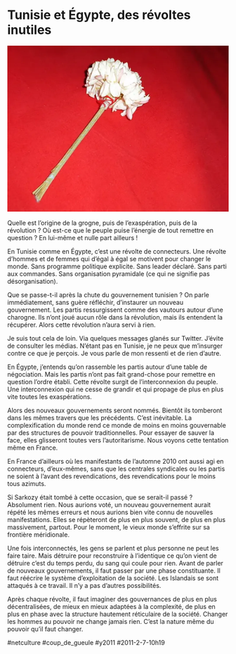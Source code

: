 # Tunisie et Égypte, des révoltes inutiles

![](_i/1398116424_c16d12225a1.webp)

Quelle est l’origine de la grogne, puis de l’exaspération, puis de la révolution ? Où est-ce que le peuple puise l’énergie de tout remettre en question ? En lui-même et nulle part ailleurs !

En Tunisie comme en Égypte, c’est une révolte de connecteurs. Une révolte d’hommes et de femmes qui d’égal à égal se motivent pour changer le monde. Sans programme politique explicite. Sans leader déclaré. Sans parti aux commandes. Sans organisation pyramidale (ce qui ne signifie pas désorganisation).

Que se passe-t-il après la chute du gouvernement tunisien ? On parle immédiatement, sans guère réfléchir, d’instaurer un nouveau gouvernement. Les partis ressurgissent comme des vautours autour d’une charogne. Ils n’ont joué aucun rôle dans la révolution, mais ils entendent la récupérer. Alors cette révolution n’aura servi à rien.

Je suis tout cela de loin. Via quelques messages glanés sur Twitter. J’évite de consulter les médias. N’étant pas en Tunisie, je ne peux que m’insurger contre ce que je perçois. Je vous parle de mon ressenti et de rien d’autre.

En Égypte, j’entends qu’on rassemble les partis autour d’une table de négociation. Mais les partis n’ont pas fait grand-chose pour remettre en question l’ordre établi. Cette révolte surgit de l’interconnexion du peuple. Une interconnexion qui ne cesse de grandir et qui propage de plus en plus vite toutes les exaspérations.

Alors des nouveaux gouvernements seront nommés. Bientôt ils tomberont dans les mêmes travers que les précédents. C’est inévitable. La complexification du monde rend ce monde de moins en moins gouvernable par des structures de pouvoir traditionnelles. Pour essayer de sauver la face, elles glisseront toutes vers l’autoritarisme. Nous voyons cette tentation même en France.

En France d’ailleurs où les manifestants de l’automne 2010 ont aussi agi en connecteurs, d’eux-mêmes, sans que les centrales syndicales ou les partis ne soient à l’avant des revendications, des revendications pour le moins tous azimuts.

Si Sarkozy était tombé à cette occasion, que se serait-il passé ? Absolument rien. Nous aurions voté, un nouveau gouvernement aurait répété les mêmes erreurs et nous aurions bien vite connu de nouvelles manifestations. Elles se répèteront de plus en plus souvent, de plus en plus massivement, partout. Pour le moment, le vieux monde s’effrite sur sa frontière méridionale.

Une fois interconnectés, les gens se parlent et plus personne ne peut les faire taire. Mais détruire pour reconstruire à l’identique ce qu’on vient de détruire c’est du temps perdu, du sang qui coule pour rien. Avant de parler de nouveaux gouvernements, il faut passer par une phase constituante. Il faut réécrire le système d’exploitation de la société. Les Islandais se sont attaqués à ce travail. Il n’y a pas d’autres possibilités.

Après chaque révolte, il faut imaginer des gouvernances de plus en plus décentralisées, de mieux en mieux adaptées à la complexité, de plus en plus en phase avec la structure hautement réticulaire de la société. Changer les hommes au pouvoir ne change jamais rien. C’est la nature même du pouvoir qu’il faut changer.

#netculture #coup_de_gueule #y2011 #2011-2-7-10h19

